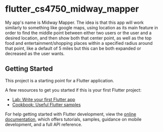 # flutter_cs4750_midway_mapper

My app's name is Midway Mapper. The idea is that this app will work similarly to something like google maps, using location as its main feature in order to find the middle point between either two users or the user and a desired location, and then show both that center point, as well as the top food and entertainment/shopping places within a specified radius around that point, like a default of 5 miles but this can be both expanded or decreased as the user wants.

## Getting Started

This project is a starting point for a Flutter application.

A few resources to get you started if this is your first Flutter project:

- [Lab: Write your first Flutter app](https://docs.flutter.dev/get-started/codelab)
- [Cookbook: Useful Flutter samples](https://docs.flutter.dev/cookbook)

For help getting started with Flutter development, view the
[online documentation](https://docs.flutter.dev/), which offers tutorials,
samples, guidance on mobile development, and a full API reference.
